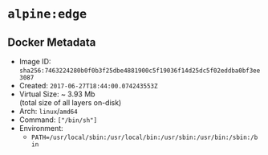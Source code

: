 # `alpine:edge`

## Docker Metadata

- Image ID: `sha256:7463224280b0f0b3f25dbe4881900c5f19036f14d25dc5f02eddba0bf3ee3087`
- Created: `2017-06-27T18:44:00.074243553Z`
- Virtual Size: ~ 3.93 Mb  
  (total size of all layers on-disk)
- Arch: `linux`/`amd64`
- Command: `["/bin/sh"]`
- Environment:
  - `PATH=/usr/local/sbin:/usr/local/bin:/usr/sbin:/usr/bin:/sbin:/bin`
